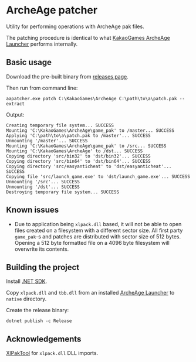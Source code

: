 # ArcheAge patcher

Utility for performing operations with ArcheAge pak files.

The patching procedure is identical to what [KakaoGames ArcheAge Launcher](https://archeage.playkakaogames.com/download) performs internally.

## Basic usage

Download the pre-built binary from [releases page](https://github.com/Ingramz/aapatcher/releases).

Then run from command line:
```
aapatcher.exe patch C:\KakaoGames\ArcheAge C:\path\to\a\patch.pak --extract
```

Output:
```
Creating temporary file system... SUCCESS
Mounting 'C:\KakaoGames\ArcheAge\game_pak' to /master... SUCCESS
Applying 'C:\path\to\a\patch.pak to /master'... SUCCESS
Unmounting '/master'... SUCCESS
Mounting 'C:\KakaoGames\ArcheAge\game_pak' to /src... SUCCESS
Mounting 'C:\KakaoGames\ArcheAge' to /dst... SUCCESS
Copying directory 'src/bin32' to 'dst/bin32'... SUCCESS
Copying directory 'src/bin64' to 'dst/bin64'... SUCCESS
Copying directory 'src/easyanticheat' to 'dst/easyanticheat'... SUCCESS
Copying file 'src/launch_game.exe' to 'dst/launch_game.exe'... SUCCESS
Unmounting '/src'... SUCCESS
Unmounting '/dst'... SUCCESS
Destroying temporary file system... SUCCESS
```

## Known issues

* Due to application being `xlpack.dll` based, it will not be able to open files created on a filesystem with a different sector size.
  All first party `game_pak`-s and patches are distributed with sector size of 512 bytes. Opening a 512 byte formatted file on a 4096 byte filesystem will overwrite its contents.

## Building the project

Install [.NET SDK](https://dotnet.microsoft.com/en-us/download).

Copy `xlpack.dll` and `tbb.dll` from an installed [ArcheAge Launcher](https://archeage.playkakaogames.com/download) to `native` directory.

Create the release binary:
```
dotnet publish -c Release
```

## Acknowledgements

[XlPakTool](https://github.com/nikes/XlPakTool) for `xlpack.dll` DLL imports.
